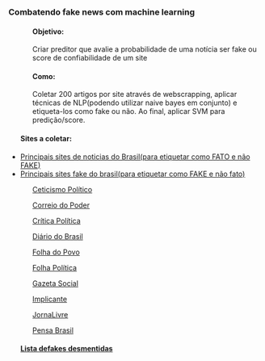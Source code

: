<h3>Combatendo fake news com machine learning</h3>
<ul>
<ol><h4>Objetivo:</ol></h4>
<ol><p>Criar preditor que avalie a probabilidade de uma notícia ser fake ou score de confiabilidade de um site</ol></p>
<ol><h4>Como:</ol></h4>
<ol><p>Coletar 200 artigos por site através de webscrapping, aplicar técnicas de NLP(podendo utilizar naive bayes em conjunto) e etiqueta-los como fake ou não. Ao final, aplicar SVM para predição/score.</ol></p>
</ul>
<ul>
<h4>Sites a coletar:</h4>
<li><a href="https://top10mais.org/top-10-melhores-sites-de-noticias-do-brasil/">Principais sites de noticias do Brasil(para etiquetar como FATO e não FAKE)</li></a>
<li><a href="https://www.issoenoticia.com.br/artigo/projeto-da-usp-lista-10-maiores-sites-de-falsas-noticias-no-brasil">Principais sites fake do brasil(para etiquetar como FAKE e não fato)</li></a>
<ol><a href="http://www.ceticismopolitico.com/">Ceticismo Político</a></ol>
<ol><a href="http://www.correiodopoder.com/">Correio do Poder</a></ol>
<ol><a href="http://www.criticapolitica.org/">Crítica Política</a></ol>  
<ol><a href="http://www.diariodobrasil.org/ ">Diário do Brasil</a></ol> 
<ol><a href="http://www.folhadopovo.com/ ">Folha do Povo</a></ol>
<ol><a href="http://www.folhapolitica.org/ ">Folha Política</a></ol> 
<ol><a href="http://www.gazetasocial.com/">Gazeta Social</a></ol>
<ol><a href="http://www.implicante.org/ ">Implicante</a></ol>
<ol><a href="https://jornalivre.com/">JornaLivre</a></ol>
<ol><a href="https://pensabrasil.com/">Pensa Brasil</a></ol> 
<h4><a href="https://g1.globo.com/fato-ou-fake/">Lista defakes desmentidas</h4></a>
</ul>
